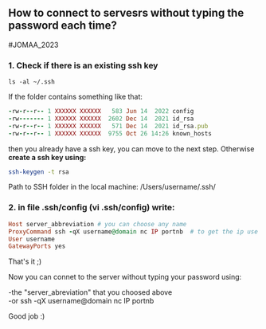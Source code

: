 ## How to connect to servesrs without typing the password each time?
#JOMAA_2023
### 1. Check if there is an existing ssh key
```
ls -al ~/.ssh
```
If the folder contains something like that:
```ruby
-rw-r--r-- 1 XXXXXX XXXXXX   583 Jun 14  2022 config
-rw------- 1 XXXXXX XXXXXX  2602 Dec 14  2021 id_rsa
-rw-r--r-- 1 XXXXXX XXXXXX   571 Dec 14  2021 id_rsa.pub
-rw-r--r-- 1 XXXXXX XXXXXX  9755 Oct 26 14:26 known_hosts
```
then you already have a ssh key, you can move to the next step. Otherwise **create a ssh key using:** 
```bash 
ssh-keygen -t rsa
```
Path to SSH folder in the local machine: /Users/username/.ssh/

### 2. in file .ssh/config (vi .ssh/config) write:

```ruby
Host server_abbreviation # you can choose any name   
ProxyCommand ssh -qX username@domain nc IP portnb  # to get the ip use ifconfig
User username
GatewayPorts yes
```
That's it ;)

Now you can connet to the server without typing your password using:

-the "server_abreviation" that you choosed above
<br>-or ssh -qX username@domain nc IP portnb

Good job :)


